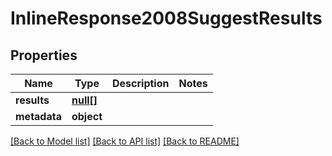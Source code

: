 # InlineResponse2008SuggestResults

## Properties
Name | Type | Description | Notes
------------ | ------------- | ------------- | -------------
**results** | [**null[]**](.md) |  | 
**metadata** | **object** |  | 

[[Back to Model list]](../README.md#documentation-for-models) [[Back to API list]](../README.md#documentation-for-api-endpoints) [[Back to README]](../README.md)



